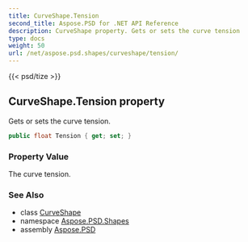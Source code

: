 ```yaml
---
title: CurveShape.Tension
second_title: Aspose.PSD for .NET API Reference
description: CurveShape property. Gets or sets the curve tension
type: docs
weight: 50
url: /net/aspose.psd.shapes/curveshape/tension/
---
```

{{< psd/tize >}}
## CurveShape.Tension property

Gets or sets the curve tension.

```csharp
public float Tension { get; set; }
```

### Property Value

The curve tension.

### See Also

* class [CurveShape](../)
* namespace [Aspose.PSD.Shapes](../../curveshape/)
* assembly [Aspose.PSD](../../../)


